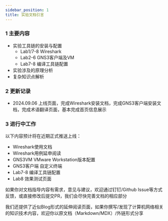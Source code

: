 ```yaml
---
sidebar_position: 1
title: 实验文档引言
---
```


### 1 主要内容

* 实验工具链的安装与配置
  * Lab1/7-8 Wireshark
  * Lab2-6 GNS3客户端及VM
  * Lab7-8 编译工具链配置
* 实验涉及的原理分析
* 复杂知识点解析

### 2 更新记录
* 2024.09.06 上线页面，完成Wireshark安装文档，完成GNS3客户端安装文档，完成术语翻译页面，基本完成首页信息展示

### 3 进行中工作
以下内容预计将在近期正式推送上线：
* Wireshark使用文档
* Wireshark用例延申阅读
* GNS3VM VMware Workstation版本配置
* GNS3客户端 自定义终端
* Lab7-8 编译工具链配置
* Lab8 效果测试页面

如果你对文档指导内容有需求，意见与建议，欢迎通过钉钉/Github Issue等方式反馈，或直接修改后提交PR，我们会尽快完善文档的相应部分

我们还提供了近似Blog形式的延伸阅读页面，如果你撰写/发现了计算机网络相关的知识技术内容，欢迎你以原文档（Markdown/MDX）/外链形式分享